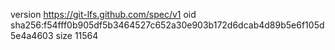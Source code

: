 version https://git-lfs.github.com/spec/v1
oid sha256:f54fff0b905df5b3464527c652a30e903b172d6dcab4d89b5e6f105d5e4a4603
size 11564
